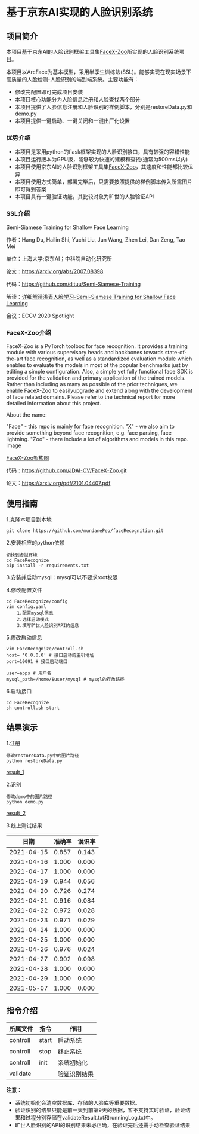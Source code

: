 # 基于京东AI实现的人脸识别系统
## 项目简介
本项目基于京东AI的人脸识别框架工具集[FaceX-Zoo](https://github.com/JDAI-CV/FaceX-Zoo.git)所实现的人脸识别系统项目。

本项目以ArcFace为基本模型，采用半孪生训练法(SSL)。能够实现在现实场景下高质量的人脸检测-人脸识别的端到端系统。主要功能有：
- 修改完配置即可完成项目安装
- 本项目核心功能分为人脸信息注册和人脸查找两个部分
- 本项目提供了人脸信息注册和人脸识别的样例脚本，分别是restoreData.py和demo.py
- 本项目提供一键启动、一键关闭和一键出厂化设置

### 优势介绍
- 本项目是采用python的flask框架实现的人脸识别接口，具有较强的容错性能
- 本项目运行版本为GPU版，能够较为快速的建模和查找(通常为500ms以内)
- 本项目使用京东AI的人脸识别框架工具集[FaceX-Zoo](https://github.com/JDAI-CV/FaceX-Zoo.git)，其速度和性能都比较优异
- 本项目使用方式简单，部署完毕后，只需要按照提供的样例脚本传入所需图片即可得到答案
- 本项目具有一键验证功能，其比较对象为旷世的人脸验证API

### SSL介绍
Semi-Siamese Training for Shallow Face Learning

作者：Hang Du, Hailin Shi, Yuchi Liu, Jun Wang, Zhen Lei, Dan Zeng, Tao Mei

单位：上海大学;京东AI；中科院自动化研究所

论文：https://arxiv.org/abs/2007.08398

代码：https://github.com/dituu/Semi-Siamese-Training

解读：[详细解读浅表人脸学习-Semi-Siamese Training for Shallow Face Learning](https://blog.csdn.net/ThunderF/article/details/116193612)

会议：ECCV 2020 Spotlight

### FaceX-Zoo介绍
FaceX-Zoo is a PyTorch toolbox for face recognition. It provides a training module with various supervisory heads and backbones towards state-of-the-art face recognition, as well as a standardized evaluation module which enables to evaluate the models in most of the popular benchmarks just by editing a simple configuration. Also, a simple yet fully functional face SDK is provided for the validation and primary application of the trained models. Rather than including as many as possible of the prior techniques, we enable FaceX-Zoo to easilyupgrade and extend along with the development of face related domains. Please refer to the technical report for more detailed information about this project.

About the name:

"Face" - this repo is mainly for face recognition.
"X" - we also aim to provide something beyond face recognition, e.g. face parsing, face lightning.
"Zoo" - there include a lot of algorithms and models in this repo. image

[FaceX-Zoo架构图](./static/facex.jpg)

代码：https://github.com/JDAI-CV/FaceX-Zoo.git

论文：https://arxiv.org/pdf/2101.04407.pdf

## 使用指南
1.克隆本项目到本地
```shell
git clone https://github.com/mundanePeo/faceRecognition.git
```
2.安装相应的python依赖
```shell
切换到虚拟环境
cd FaceRecognize
pip install -r requirements.txt
```
3.安装并启动mysql：mysql可以不要求root权限

4.修改配置文件
```shell
cd FaceRecognize/config
vim config.yaml
    1.配置mysql信息
    2.选择启动模式
    3.填写旷世人脸识别API的信息
```

5.修改启动信息
```shell
vim FaceRecognize/controll.sh
host= '0.0.0.0' # 接口启动的主机地址
port=10091 # 接口启动端口

user=apps # 用户名
mysql_path=/home/$user/mysql # mysql的存放路径
```

6.启动接口
```shell
cd FaceRecognize
sh controll.sh start 
```
## 结果演示
1.注册
```shell
修改restoreData.py中的图片路径
python restoreData.py
```
[result_1](static/result_1.jpg)

2.识别
```shell
修改demo中的图片路径
python demo.py
```
[result_2](static/result_2.jpg)

3.线上测试结果

|  日期| 准确率 | 误识率|
|---|---|---|
|2021-04-15  | 0.857   | 0.143|
|2021-04-16  | 1.000  | 0.000|
|2021-04-17  | 1.000   | 0.000|
|2021-04-19  | 0.944    | 0.056|
|2021-04-20  | 0.726    | 0.274|
|2021-04-21  | 0.916  | 0.084 |
|2021-04-22  | 0.972   | 0.028|
|2021-04-23  | 0.971   | 0.029|
|2021-04-24  |1.000  | 0.000|
|2021-04-25 | 1.000  | 0.000|
|2021-04-26  | 0.976  | 0.024 |
|2021-04-27 |  0.902  | 0.098 |
|2021-04-28 | 1.000   | 0.000|
|2021-04-29  | 1.000   | 0.000|
|2021-05-07  | 1.000   | 0.000|

## 指令介绍
| 所属文件 | 指令 | 作用|
| --- | --- | ---|
| controll | start | 启动系统|
| controll | stop | 终止系统|
| controll | init | 系统初始化|
| validate| |验证识别结果|

**注意：** 
- 系统初始化会清空数据库、存储的人脸库等重要数据。
- 验证识别的结果只能是前一天到前第9天的数据，暂不支持实时验证，验证结果和过程分别存储在validateResult.txt和runningLog.txt中。
- 旷世人脸识别的API的识别结果未必正确，在验证完后还需手动检查验证结果